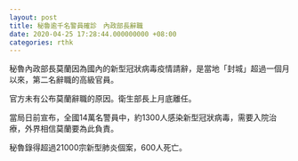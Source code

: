 ```yaml
---
layout: post
title: 秘魯逾千名警員確診　內政部長辭職
date: 2020-04-25 17:28:44.000000000 +08:00
categories: rthk
---
```


秘魯內政部長莫蘭因為國內的新型冠狀病毒疫情請辭，是當地「封城」超過一個月以來，第二名辭職的高級官員。

官方未有公布莫蘭辭職的原因。衛生部長上月底離任。

當局日前宣布，全國14萬名警員中，約1300人感染新型冠狀病毒，需要入院治療，外界相信莫蘭要為此負責。

秘魯錄得超過21000宗新型肺炎個案，600人死亡。
